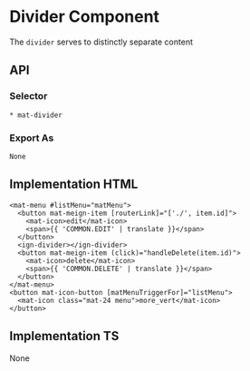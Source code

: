 # Divider Component

The `divider` serves to distinctly separate content

## API
  ### Selector
    * mat-divider

  ### Export As
    None

## Implementation HTML
    <mat-menu #listMenu="matMenu">
      <button mat-meign-item [routerLink]="['./', item.id]">
        <mat-icon>edit</mat-icon>
        <span>{{ 'COMMON.EDIT' | translate }}</span>
      </button>
      <ign-divider></ign-divider>
      <button mat-meign-item (click)="handleDelete(item.id)">
        <mat-icon>delete</mat-icon>
        <span>{{ 'COMMON.DELETE' | translate }}</span>
      </button>
    </mat-menu>
    <button mat-icon-button [matMenuTriggerFor]="listMenu">
      <mat-icon class="mat-24 menu">more_vert</mat-icon>
    </button>

## Implementation TS
  None
